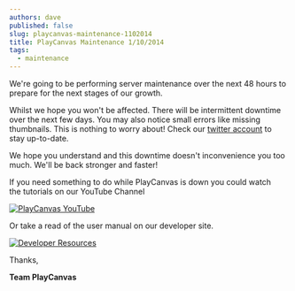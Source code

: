 ```yaml
---
authors: dave
published: false
slug: playcanvas-maintenance-1102014
title: PlayCanvas Maintenance 1/10/2014
tags:
  - maintenance
---
```


We're going to be performing server maintenance over the next 48 hours to prepare for the next stages of our growth.

Whilst we hope you won't be affected. There will be intermittent downtime over the next few days. You may also notice small errors like missing thumbnails. This is nothing to worry about! Check our [twitter account](https://twitter.com/playcanvas) to stay up-to-date.

We hope you understand and this downtime doesn't inconvenience you too much. We'll be back stronger and faster!

If you need something to do while PlayCanvas is down you could watch the tutorials on our YouTube Channel

[![PlayCanvas YouTube](/img/playcanvas-youtube.jpg)](https://www.youtube.com/watch?v=3l5uV2RjFXo&list=PL0KdXFF26E4Bpjx5R3B8LH6blmU-h3JLV)

Or take a read of the user manual on our developer site.

[![Developer Resources](/img/developer-resources.jpg)](https://developer.playcanvas.com)

Thanks,

**Team PlayCanvas**
